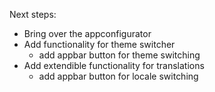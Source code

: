 Next steps:

- Bring over the appconfigurator
- Add functionality for theme switcher
  - add appbar button for theme switching
- Add extendible functionality for translations
  - add appbar button for locale switching
